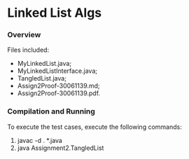 # Linked List Algs

### Overview

Files included:

- MyLinkedList.java;
- MyLinkedListInterface.java;
- TangledList.java;
- Assign2Proof-30061139.md;
- Assign2Proof-30061139.pdf.

### Compilation and Running

To execute the test cases, execute the following commands:

1. javac -d . *.java
2. java Assignment2.TangledList

